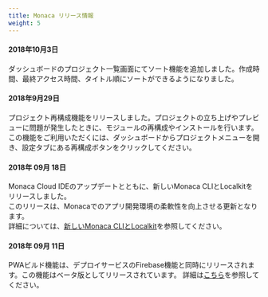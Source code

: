 ```yaml
---
title: Monaca リリース情報
weight: 5
---
```


#### 2018年10月3日

ダッシュボードのプロジェクト一覧画面にてソート機能を追加しました。作成時間、最終アクセス時間、タイトル順にソートができるようになりました。

#### 2018年9月29日

プロジェクト再構成機能をリリースしました。プロジェクトの立ち上げやプレビューに問題が発生したときに、モジュールの再構成やインストールを行います。
この機能をご利用いただくには、ダッシュボードからプロジェクトメニューを開き、設定タブにある再構成ボタンをクリックしてください。

#### 2018年 09月 18日

Monaca Cloud IDEのアップデートとともに、新しいMonaca CLIとLocalkitをリリースしました。  
このリリースは、Monacaでのアプリ開発環境の柔軟性を向上させる更新となります。  
詳細については、[新しいMonaca CLIとLocalkit](20180918_monaca_cli_3.0)を参照してください。

#### 2018年 09月 11日

PWAビルド機能は、デプロイサービスのFirebase機能と同時にリリースされます。この機能はベータ版としてリリースされています。
詳細は[こちら](/ja/products_guide/monaca_ide/build/build_pwa/)を参照してください。